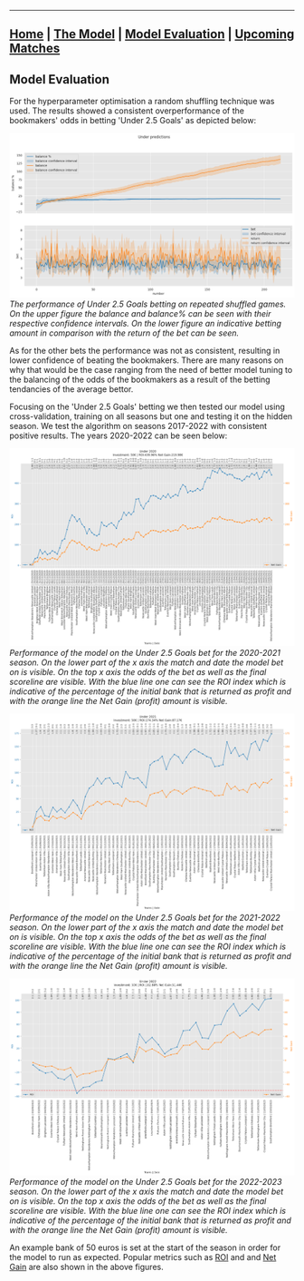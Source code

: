 ________________________________________________________________________________________________________________________________

## [Home](https://nickpadd.github.io/EPLP.github.io/Home/ "EnglishPremierLeaguePredictor Home page") | [The Model](https://nickpadd.github.io/EPLP.github.io/Model/ "Learn more about the model") | [Model Evaluation](https://nickpadd.github.io/EPLP.github.io/Evaluation/ "Past season performance of the model") | [Upcoming Matches](https://nickpadd.github.io/EPLP.github.io/Upcoming/ "The predictions of the upcoming matches") 


## Model Evaluation
For the hyperparameter optimisation a random shuffling technique was used. The results showed a consistent overperformance of the bookmakers' odds in betting 'Under 2.5 Goals' as depicted below:

![Evaluation of the Under 2.5 Goals betting](ExamplePlotProfit.png?raw=true)
*The performance of Under 2.5 Goals betting on repeated shuffled games. On the upper figure the balance and balance% can be seen with their respective confidence intervals. On the lower figure an indicative betting amount in comparison with the return of the bet can be seen.*

As for the other bets the performance was not as consistent, resulting in lower confidence of beating the bookmakers. There are many reasons on why that would be the case ranging from the need of better model tuning to the balancing of the odds of the bookmakers as a result of the betting tendancies of the average bettor. 


Focusing on the 'Under 2.5 Goals' betting we then tested our model using cross-validation, training on all seasons but one and testing it on the hidden season. We test the algorithm on seasons 2017-2022 with consistent positive results. The years 2020-2022 can be seen below:

![Betting on Under in 2020 Season](Under2020.png?raw=true)
*Performance of the model on the Under 2.5 Goals bet for the 2020-2021 season. On the lower part of the x axis the match and date the model bet on is visible. On the top x axis the odds of the bet as well as the final scoreline are visible. With the blue line one can see the ROI index which is indicative of the percentage of the initial bank that is returned as profit and with the orange line the Net Gain (profit) amount is visible.*

![Betting on Under in 2021 Season](Under2021.png?raw=true)
*Performance of the model on the Under 2.5 Goals bet for the 2021-2022 season. On the lower part of the x axis the match and date the model bet on is visible. On the top x axis the odds of the bet as well as the final scoreline are visible. With the blue line one can see the ROI index which is indicative of the percentage of the initial bank that is returned as profit and with the orange line the Net Gain (profit) amount is visible.*

![Betting on Under in 2022 Season](Under2022.png?raw=true)
*Performance of the model on the Under 2.5 Goals bet for the 2022-2023 season. On the lower part of the x axis the match and date the model bet on is visible. On the top x axis the odds of the bet as well as the final scoreline are visible. With the blue line one can see the ROI index which is indicative of the percentage of the initial bank that is returned as profit and with the orange line the Net Gain (profit) amount is visible.*

An example bank of 50 euros is set at the start of the season in order for the model to run as expected. Popular metrics such as [ROI](https://www.investopedia.com/terms/r/returnoninvestment.asp) and and [Net Gain](https://www.investopedia.com/terms/n/netincome.asp) are also shown in the above figures.
